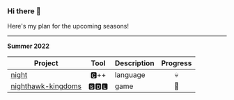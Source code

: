 ### Hi there 👋

Here's my plan for the upcoming seasons!

<hr>

**Summer 2022**

| Project                                                                   | Tool | Description         | Progress            |
| -------------------                                                       | :----: | ------------------- | :-----------------: |
| [night](https://github.com/DynamicSquid/night)                            | 🅲++ | language            |💀|
| [nighthawk-kingdoms](https://github.com/DynamicSquid/nighthawk-kingdoms)  | 🆂🅳🅻 | game                |  🚀                   |
